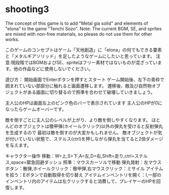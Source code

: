 # shooting3
The concept of this game is to add "Metal gia solid" and elements of "elona" to the game "Tenchi Sozo".
Note: The current BGM, SE, and sprites are mixed with non-free materials, so please do not use them for other works.



このゲームのコンセプトはゲーム「天地創造」に「elona」の何でもできる要素と「メタルギアソリッド」を足したようなゲームにしたいと思っています。
注意:現段階ではBGMおよびSE、spriteはフリー素材ではないものが混ざっています。他の作品などに使用しないでください。

遊び方：
開始画面でEnterボタンを押すとスタート
ゲーム開始後、左下の青枠で囲まれていない部部分に触れると画面遷移します。
遷移後、敵及び自然物オブジェクトがある画面に切り替るので照準を合わせて破壊していきましょう。

主人公のHPは画面左上のピンク色のバーで表示されています
主人公のHPが0になったらゲームオーバーです。

敵を倒すごとに主人公のレベルが上がり、より敵を倒しやすくなります。
ほとんどのオブジェクトは徹甲弾(ホイールクリック)以外の弾丸を受けると反射弾丸を生成するので
最初は敵を倒すのが大変かもしれません。
敵オブジェクトが気が付いていない状態で、ステルス(ctrl)を押しながら弾丸を当てると2倍ダメージを与えます。

キャラクター操作
移動：W=上,S=下,A=左,D=右,Shift=走り,ctrl=ステルス,space=緊急回避ダッシュ
照準：マウスカーソルで移動
弾丸発射：左マウスボタン：散弾,ホイールクリック：徹甲弾,右マウスクリック：ミサイル
アイテムを拾う：Eボタンで自動取得を切り替え
アイテムインベントリを開く：I,一部のインベントリ内のアイテムは左クリックすると消費して、プレイヤーのHPを回復します。
